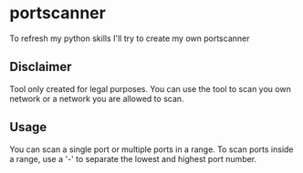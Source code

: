 # portscanner

To refresh my python skills I'll try to create my own portscanner

## Disclaimer
Tool only created for legal purposes. You can use the tool to scan you own network or a network you are allowed to scan.

## Usage
You can scan a single port or multiple ports in a range.
To scan ports inside a range, use a '-' to separate the lowest and highest port number.
